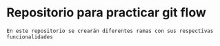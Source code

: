 # Repositorio para practicar git flow

    En este repositorio se crearán diferentes ramas con sus respectivas funcionalidades